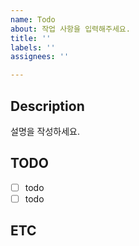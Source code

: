 ```yaml
---
name: Todo
about: 작업 사항을 입력해주세요.
title: ''
labels: ''
assignees: ''

---
```


## Description
설명을 작성하세요.

## TODO
- [ ] todo
- [ ] todo

## ETC
